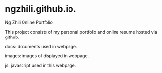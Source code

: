 # ngzhili.github.io.
Ng Zhili Online Portfolio

This project consists of my personal portfolio and online resume hosted via github.

docs: documents used in webpage.

images: images of displayed in webpage.

js: javascript used in this webpage.
